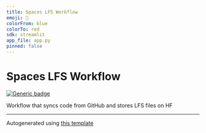 ```yaml
---
title: Spaces LFS Workflow
emoji: 🤗
colorFrom: blue
colorTo: red
sdk: streamlit
app_file: app.py
pinned: false
---
```


# Spaces LFS Workflow

[![Generic badge](https://img.shields.io/badge/🤗-Open%20In%20Spaces-blue.svg)](https://huggingface.co/spaces/nateraw/spaces-lfs-workflow)

Workflow that syncs code from GitHub and stores LFS files on HF

---

Autogenerated using [this template](https://github.com/nateraw/spaces-template)
